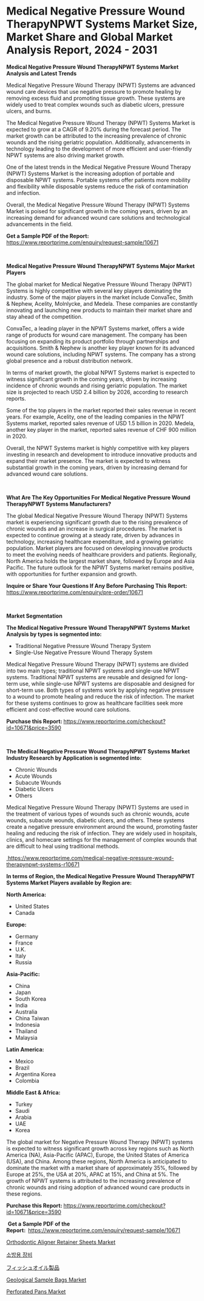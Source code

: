 <p><h1>Medical Negative Pressure Wound TherapyNPWT Systems Market Size, Market Share and Global Market Analysis Report, 2024 - 2031</h1></p><p><strong>Medical Negative Pressure Wound TherapyNPWT Systems Market Analysis and Latest Trends</strong></p>
<p><p>Medical Negative Pressure Wound Therapy (NPWT) Systems are advanced wound care devices that use negative pressure to promote healing by removing excess fluid and promoting tissue growth. These systems are widely used to treat complex wounds such as diabetic ulcers, pressure ulcers, and burns.</p><p>The Medical Negative Pressure Wound Therapy (NPWT) Systems Market is expected to grow at a CAGR of 9.20% during the forecast period. The market growth can be attributed to the increasing prevalence of chronic wounds and the rising geriatric population. Additionally, advancements in technology leading to the development of more efficient and user-friendly NPWT systems are also driving market growth.</p><p>One of the latest trends in the Medical Negative Pressure Wound Therapy (NPWT) Systems Market is the increasing adoption of portable and disposable NPWT systems. Portable systems offer patients more mobility and flexibility while disposable systems reduce the risk of contamination and infection.</p><p>Overall, the Medical Negative Pressure Wound Therapy (NPWT) Systems Market is poised for significant growth in the coming years, driven by an increasing demand for advanced wound care solutions and technological advancements in the field.</p></p>
<p><strong>Get a Sample PDF of the Report:&nbsp;</strong> <a href="https://www.reportprime.com/enquiry/request-sample/10671">https://www.reportprime.com/enquiry/request-sample/10671</a></p>
<p>&nbsp;</p>
<p><strong>Medical Negative Pressure Wound TherapyNPWT Systems Major Market Players</strong></p>
<p><p>The global market for Medical Negative Pressure Wound Therapy (NPWT) Systems is highly competitive with several key players dominating the industry. Some of the major players in the market include ConvaTec, Smith & Nephew, Acelity, Molnlycke, and Medela. These companies are constantly innovating and launching new products to maintain their market share and stay ahead of the competition.</p><p>ConvaTec, a leading player in the NPWT Systems market, offers a wide range of products for wound care management. The company has been focusing on expanding its product portfolio through partnerships and acquisitions. Smith & Nephew is another key player known for its advanced wound care solutions, including NPWT systems. The company has a strong global presence and a robust distribution network.</p><p>In terms of market growth, the global NPWT Systems market is expected to witness significant growth in the coming years, driven by increasing incidence of chronic wounds and rising geriatric population. The market size is projected to reach USD 2.4 billion by 2026, according to research reports.</p><p>Some of the top players in the market reported their sales revenue in recent years. For example, Acelity, one of the leading companies in the NPWT Systems market, reported sales revenue of USD 1.5 billion in 2020. Medela, another key player in the market, reported sales revenue of CHF 900 million in 2020.</p><p>Overall, the NPWT Systems market is highly competitive with key players investing in research and development to introduce innovative products and expand their market presence. The market is expected to witness substantial growth in the coming years, driven by increasing demand for advanced wound care solutions.</p></p>
<p>&nbsp;</p>
<p><strong>What Are The Key Opportunities For Medical Negative Pressure Wound TherapyNPWT Systems Manufacturers?</strong></p>
<p><p>The global Medical Negative Pressure Wound Therapy (NPWT) Systems market is experiencing significant growth due to the rising prevalence of chronic wounds and an increase in surgical procedures. The market is expected to continue growing at a steady rate, driven by advances in technology, increasing healthcare expenditure, and a growing geriatric population. Market players are focused on developing innovative products to meet the evolving needs of healthcare providers and patients. Regionally, North America holds the largest market share, followed by Europe and Asia Pacific. The future outlook for the NPWT Systems market remains positive, with opportunities for further expansion and growth.</p></p>
<p><strong>Inquire or Share Your Questions If Any Before Purchasing This Report:</strong> <a href="https://www.reportprime.com/enquiry/pre-order/10671">https://www.reportprime.com/enquiry/pre-order/10671</a></p>
<p>&nbsp;</p>
<p><strong>Market Segmentation</strong></p>
<p><strong>The Medical Negative Pressure Wound TherapyNPWT Systems Market Analysis by types is segmented into:</strong></p>
<p><ul><li>Traditional Negative Pressure Wound Therapy System</li><li>Single-Use Negative Pressure Wound Therapy System</li></ul></p>
<p><p>Medical Negative Pressure Wound Therapy (NPWT) systems are divided into two main types; traditional NPWT systems and single-use NPWT systems. Traditional NPWT systems are reusable and designed for long-term use, while single-use NPWT systems are disposable and designed for short-term use. Both types of systems work by applying negative pressure to a wound to promote healing and reduce the risk of infection. The market for these systems continues to grow as healthcare facilities seek more efficient and cost-effective wound care solutions.</p></p>
<p><strong>Purchase this Report:&nbsp;</strong><a href="https://www.reportprime.com/checkout?id=10671&price=3590">https://www.reportprime.com/checkout?id=10671&price=3590</a></p>
<p>&nbsp;</p>
<p><strong>The Medical Negative Pressure Wound TherapyNPWT Systems Market Industry Research by Application is segmented into:</strong></p>
<p><ul><li>Chronic Wounds</li><li>Acute Wounds</li><li>Subacute Wounds</li><li>Diabetic Ulcers</li><li>Others</li></ul></p>
<p><p>Medical Negative Pressure Wound Therapy (NPWT) Systems are used in the treatment of various types of wounds such as chronic wounds, acute wounds, subacute wounds, diabetic ulcers, and others. These systems create a negative pressure environment around the wound, promoting faster healing and reducing the risk of infection. They are widely used in hospitals, clinics, and homecare settings for the management of complex wounds that are difficult to heal using traditional methods.</p></p>
<p><a href="https://www.reportprime.com/medical-negative-pressure-wound-therapynpwt-systems-r10671">&nbsp;https://www.reportprime.com/medical-negative-pressure-wound-therapynpwt-systems-r10671</a></p>
<p><strong>In terms of Region, the Medical Negative Pressure Wound TherapyNPWT Systems Market Players available by Region are:</strong></p>
<p>
    <p> <strong> North America: </strong>
        <ul>
            <li>United States</li>
            <li>Canada</li>
        </ul>
        </p> 
    <p> <strong> Europe: </strong>
        <ul>
            <li>Germany</li>
            <li>France</li>
            <li>U.K.</li>
            <li>Italy</li>
            <li>Russia</li>
        </ul>
        </p> 
    <p> <strong> Asia-Pacific: </strong>
        <ul>
            <li>China</li>
            <li>Japan</li>
            <li>South Korea</li>
            <li>India</li>
            <li>Australia</li>
            <li>China Taiwan</li>
            <li>Indonesia</li>
            <li>Thailand</li>
            <li>Malaysia</li>
        </ul>
        </p> 
    <p> <strong> Latin America: </strong>
        <ul>
            <li>Mexico</li>
            <li>Brazil</li>
            <li>Argentina Korea</li>
            <li>Colombia</li>
        </ul>
        </p> 
    <p> <strong> Middle East & Africa: </strong>
        <ul>
            <li>Turkey</li>
            <li>Saudi</li>
            <li>Arabia</li>
            <li>UAE</li>
            <li>Korea</li>
        </ul>
    </p>
    </p>
<p><p>The global market for Negative Pressure Wound Therapy (NPWT) systems is expected to witness significant growth across key regions such as North America (NA), Asia-Pacific (APAC), Europe, the United States of America (USA), and China. Among these regions, North America is anticipated to dominate the market with a market share of approximately 35%, followed by Europe at 25%, the USA at 20%, APAC at 15%, and China at 5%. The growth of NPWT systems is attributed to the increasing prevalence of chronic wounds and rising adoption of advanced wound care products in these regions.</p></p>
<p><strong>Purchase this Report: </strong><a href="https://www.reportprime.com/checkout?id=10671&price=3590">https://www.reportprime.com/checkout?id=10671&price=3590</a></p>
<p>&nbsp;<strong>Get a Sample PDF of the Report:&nbsp;&nbsp;</strong><a href="https://www.reportprime.com/enquiry/request-sample/10671">https://www.reportprime.com/enquiry/request-sample/10671</a></p>
<p><strong></strong></p>
<p><p><a href="https://github.com/moyahfrancoestellec51j635wcx/Market-Research-Report-List-2/blob/main/orthodontic-aligner-retainer-sheets-market.md">Orthodontic Aligner Retainer Sheets Market</a></p><p><a href="https://github.com/JohnQuil1917/Market-Research-Report-List-1/blob/main/697816074508.md">소방용 장비</a></p><p><a href="https://github.com/DemarcusKuhlman/Market-Research-Report-List-1/blob/main/225937879720.md">フィッシュオイル製品</a></p><p><a href="https://github.com/JuliaFadel1922/Market-Research-Report-List-1/blob/main/geological-sample-bags-market.md">Geological Sample Bags Market</a></p><p><a href="https://issuu.com/reportprime-2/docs/perforated-pans-market-size-2030.pptx">Perforated Pans Market</a></p></p>